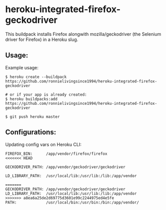 # heroku-integrated-firefox-geckodriver
This buildpack installs Firefox alongwith mozilla/geckodriver (the Selenium driver for Firefox) in a Heroku slug.

Usage:
-----

Example usage:

```shell
$ heroku create --buildpack https://github.com/ronnielivingsince1994/heroku-integrated-firefox-geckodriver

# or if your app is already created:
$ heroku buildpacks:add https://github.com/ronnielivingsince1994/heroku-integrated-firefox-geckodriver

$ git push heroku master
```
Configurations:
---------------
Updating config vars on Heroku CLI:

```
FIREFOX_BIN:      /app/vendor/firefox/firefox
<<<<<<< HEAD

GECKODRIVER_PATH: /app/vendor/geckodriver/geckodriver

LD_LIBRARY_PATH:  /usr/local/lib:/usr/lib:/lib:/app/vendor

=======
GECKODRIVER_PATH: /app/vendor/geckodriver/geckodriver
LD_LIBRARY_PATH:  /usr/local/lib:/usr/lib:/lib:/app/vendor
>>>>>>> a8ea6a25de2d69775d3601e99c2244975ed4e5fe
PATH:             /usr/local/bin:/usr/bin:/bin:/app/vendor/

```

